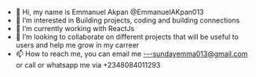 - 👋 Hi, my name is Emmanuel Akpan @EmmanuelAKpan013
- 👀 I’m interested in Building projects, coding and building connections
- 🌱 I’m currently working with ReactJs
- 💞️ I’m looking to collaborate on different projects that will be useful to users and help me grow in my carreer
- 📫 How to reach me, you can email me ---sundayemma013@gmail.com or call or whatsapp me via +2348084011293

<!---
EmmanuelAKpan013/EmmanuelAKpan013 is a ✨ special ✨ repository because its `README.md` (this file) appears on your GitHub profile.
You can click the Preview link to take a look at your changes.
--->
